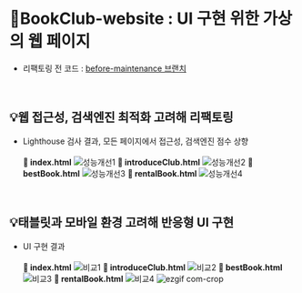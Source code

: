 # 📗BookClub-website : UI 구현 위한 가상의 웹 페이지

- 리팩토링 전 코드 : [before-maintenance 브랜치](https://github.com/JoWonYeong/BookClub-website/tree/before-maintenance)

<br />

## 💡웹 접근성, 검색엔진 최적화 고려해 리팩토링

- Lighthouse 검사 결과, 모든 페이지에서 접근성, 검색엔진 점수 상향<br/>
  <br />**📄 index.html**
  ![성능개선1](https://user-images.githubusercontent.com/92977925/235348018-03224168-0237-4802-a125-fef534a76e1c.png)
  **📄 introduceClub.html**
  ![성능개선2](https://user-images.githubusercontent.com/92977925/235348102-ee166ec2-36d5-4bae-a53f-a740904951e4.png)
  **📄 bestBook.html**
  ![성능개선3](https://user-images.githubusercontent.com/92977925/235348113-be9cac85-83de-4fa5-a2a1-8550aaff756f.png)
  **📄 rentalBook.html**
  ![성능개선4](https://user-images.githubusercontent.com/92977925/235348123-f1686159-0821-41db-a19a-810633260493.png)

<br />

## 💡태블릿과 모바일 환경 고려해 반응형 UI 구현

- UI 구현 결과<br/>
  <br />**📄 index.html**
  ![비교1](https://user-images.githubusercontent.com/92977925/235346725-365cd58b-2ef1-4505-a9b4-32809ae1192e.png)
  **📄 introduceClub.html**
  ![비교2](https://user-images.githubusercontent.com/92977925/235346797-34f930c7-0ccc-4c11-8b45-476bce398895.png)
  **📄 bestBook.html**
  ![비교3](https://user-images.githubusercontent.com/92977925/235346839-5e99ae63-74db-4b05-bd7f-6938f156ac89.png)
  **📄 rentalBook.html**
  ![비교4](https://user-images.githubusercontent.com/92977925/235346862-8c733ad4-c3ba-4c9a-9bea-64cb5b4abcf3.png)
  ![ezgif com-crop](https://user-images.githubusercontent.com/92977925/235347090-3ae7132c-f468-43f7-92e5-d529aa56eb2e.gif)

